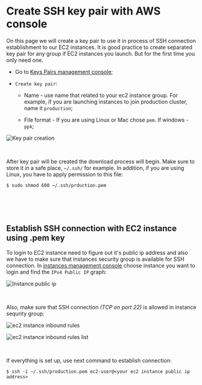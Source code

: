 # Create SSH key pair with AWS console

On this page we will create a key pair to use it in process of SSH connection establishment to our EC2 instances. It is good practice to create separated key pair for any group if EC2 instances you launch. But for the first time you only need one.

- Go to [Keys Pairs management console](https://console.aws.amazon.com/ec2/v2/home?#KeyPairs);

- `Create key pair`:

  - Name - use name that related to your ec2 instance group. For example, if you are launching instances to join production cluster, name it `production`;

  - File format - If you are using Linux or Mac chose `pem`. If windows - `ppk`;

![Key pair creation](https://user-images.githubusercontent.com/62797411/78598652-55ca5500-7858-11ea-99c8-0bb103c22c04.png)

<br>

After key pair will be created the download process will begin. Make sure to store it in a safe place, `~/.ssh/` for example. In addition, if you are using Linux, you have to apply permission to this file:

```
$ sudo shmod 600 ~/.ssh/prduction.pem
```

<br><br><br>

## Establish SSH connection with EC2 instance using .pem key

To login to EC2 instance need to figure out it's public ip address and also we have to make sure that instances security group is available for SSH connection. In [instances management console](https://console.aws.amazon.com/ec2/v2/home?#Instances) choose instance you want to login and find the `IPv4 Public IP` graph:

![Instance public ip](https://user-images.githubusercontent.com/62797411/78601375-59140f80-785d-11ea-9e50-b5ee599aaaba.png)

<br>

Also, make sure that SSH connection *(TCP on port 22)* is allowed in instance sequrity group:

![ec2 instance inbound rules](https://user-images.githubusercontent.com/62797411/78601575-aee8b780-785d-11ea-8d77-189cd4531e28.png)

![ec2 instance inbound rules list](https://user-images.githubusercontent.com/62797411/78607429-b44aff80-7867-11ea-91a1-d900204de120.png)

<br>

If everything is set up, use next command to establish connection:

```
$ ssh -i ~/.ssh/production.pem ec2-user@<your ec2 instance public ip address>
```